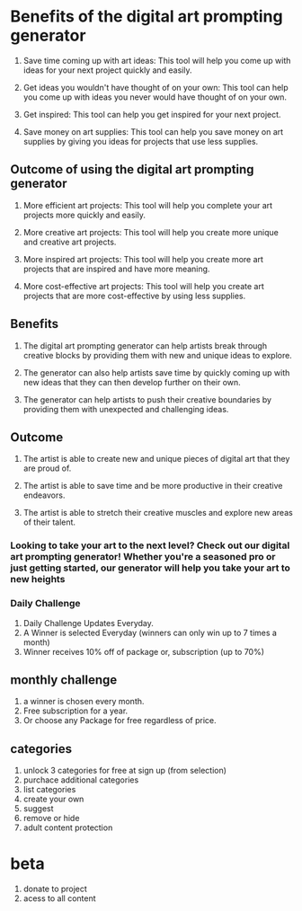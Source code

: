 # Benefits of the digital art prompting generator

1. Save time coming up with art ideas: This tool will help you come up with ideas for your next project quickly and easily.

2. Get ideas you wouldn't have thought of on your own: This tool can help you come up with ideas you never would have thought of on your own.

3. Get inspired: This tool can help you get inspired for your next project.

4. Save money on art supplies: This tool can help you save money on art supplies by giving you ideas for projects that use less supplies.

## Outcome of using the digital art prompting generator

1. More efficient art projects: This tool will help you complete your art projects more quickly and easily.

2. More creative art projects: This tool will help you create more unique and creative art projects.

3. More inspired art projects: This tool will help you create more art projects that are inspired and have more meaning.

4. More cost-effective art projects: This tool will help you create art projects that are more cost-effective by using less supplies.

## Benefits

1. The digital art prompting generator can help artists break through creative blocks by providing them with new and unique ideas to explore.

2. The generator can also help artists save time by quickly coming up with new ideas that they can then develop further on their own.

3. The generator can help artists to push their creative boundaries by providing them with unexpected and challenging ideas.

## Outcome

1. The artist is able to create new and unique pieces of digital art that they are proud of.

2. The artist is able to save time and be more productive in their creative endeavors.

3. The artist is able to stretch their creative muscles and explore new areas of their talent.

### Looking to take your art to the next level? Check out our digital art prompting generator! Whether you're a seasoned pro or just getting started, our generator will help you take your art to new heights

### Daily Challenge

1. Daily Challenge Updates Everyday.
2. A Winner is selected Everyday (winners can only win up to 7 times a month)
3. Winner receives 10% off of package or, subscription (up to 70%)

## monthly challenge

1. a winner is chosen every month.
2. Free subscription for a year.
3. Or choose any Package for free regardless of price.

## categories

1. unlock 3 categories for free at sign up (from selection)
2. purchace additional categories
3. list categories
4. create your own
5. suggest
6. remove or hide
7. adult content protection




# beta 

1. donate to project 
2. acess to all content 
